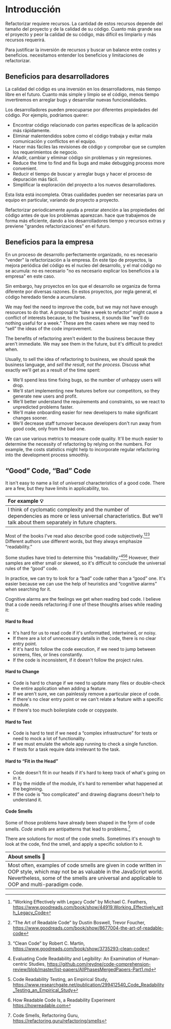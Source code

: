 # Introducción

Refactorizar requiere recursos. La cantidad de estos recursos depende del tamaño del proyecto y de la calidad de su código. Cuanto más grande sea el proyecto y peor la calidad de su código, más difícil es limpiarlo y más recursos requerirá.  

Para justificar la inversión de recursos y buscar un balance entre costes y beneficios. necesitamos entender los beneficios y limitaciones de refactorizar.

## Beneficios para desarrolladores

La calidad del código es una inversión en los desarrolladores, más tiempo libre en el futuro. Cuanto más simple y limpio se el código, menos tiempo invertiremos en arreglar bugs y desarrollar nuevas funcionalidades.

Los desarrolladores pueden preocuparse por diferentes propiedades del código. Por ejemplo, podríamos querer:

- Encontrar código relacionado con partes específicas de la aplicación más rápidamente.
- Eliminar malentendidos sobre como el código trabaja y evitar mala comunicación y conflictos en el equipo.
- Hacer más fáciles las revisiones de código y comprobar que se cumplen los requerimientos de negocio.
- Añadir, cambiar y eliminar código sin problemas y sin regresiones.
- Reduce the time to find and fix bugs and make debugging process more convenient.
- Reducir el tiempo de buscar y arreglar bugs y hacer el proceso de depuración más fácil.
- Simplificar la exploración del proyecto a los nuevos desarrolladores.

Esta lista está incompleta. Otras cualidades pueden ser necesarias para un equipo en particular, variando de proyecto a proyecto.

Refactorizar periodicamente ayuda a prestar atención a las propiedades del código antes de que los problemas aparezcan. hace que trabajemos de forma más eficiente, dando a los desarrolladores tiempo y recursos extras y previene "grandes refactorizaciones" en el futuro.

## Beneficios para la empresa

En un proceso de desarrollo perfectamente organizado, no es necesario "vender" la refactorización a la empresa. En este tipo de proyectos, la mejora periódica del código es el nucleo del desarrollo, y el mal código no se acumula: no es necesario "no es necesario explicar los beneficios a la empresa" en este caso.

Sin embargo, hay proyectos en los que el desarrollo se organiza de forma diferente por diversas razones. En estos proyectos, por regla general, el código heredado tiende a acumularse.

We may feel the need to improve the code, but we may not have enough resources to do that. A proposal to “take a week to refactor” might cause a conflict of interests because, to the business, it sounds like “we'll do nothing useful for a week.” These are the cases where we may need to “sell” the ideas of the code improvement.

The benefits of refactoring aren't evident to the business because they aren't immediate. We may see them in the future, but it's difficult to predict when.

Usually, to sell the idea of refactoring to business, we should speak the business language, and _sell the result, not the process_. Discuss what exactly we'll get as a result of the time spent:

- We'll spend less time fixing bugs, so the number of unhappy users will drop.
- We'll start implementing new features before our competitors, so they generate new users and profit.
- We'll better understand the requirements and constraints, so we react to unpredicted problems faster.
- We'll make onboarding easier for new developers to make significant changes sooner.
- We'll decrease staff turnover because developers don't run away from good code, only from the bad one.

We can use various metrics to measure code quality. It'll be much easier to determine the necessity of refactoring by relying on the numbers. For example, the costs statistics might help to incorporate regular refactoring into the development process smoothly.

## “Good” Code, “Bad” Code

It isn't easy to name a list of _universal_ characteristics of a good code. There are a few, but they have limits in applicability, too.

| For example 💡                                                                                                                                                      |
|:--------------------------------------------------------------------------------------------------------------------------------------------------------------------|
| I think of cyclomatic complexity and the number of dependencies as more or less universal characteristics. But we'll talk about them separately in future chapters. |

Most of the books I've read also describe good code subjectively.[^workingeffectively][^readablecode][^cleancode] Different authors use different words, but they always emphasize “readability.”

Some studies have tried to determine this “readability.”[^evaluatingstudies][^readability][^howreadable] However, their samples are either small or skewed, so it's difficult to conclude the universal rules of the “good” code.

In practice, we can try to look for a “bad” code rather than a “good” one. It's easier because we can use the help of heuristics and “cognitive alarms” when searching for it.

Cognitive alarms are the feelings we get when reading bad code. I believe that a code needs refactoring if one of these thoughts arises while reading it:

#### Hard to Read

- It's hard for us to read code if it's unformatted, intertwined, or noisy.
- If there are a lot of unnecessary details in the code, there is no clear entry point.
- If it's hard to follow the code execution, if we need to jump between screens, files, or lines constantly.
- If the code is inconsistent, if it doesn't follow the project rules.

#### Hard to Change

- Code is hard to change if we need to update many files or double-check the entire application when adding a feature.
- If we aren't sure, we can painlessly remove a particular piece of code.
- If there's no clear entry point or we can't relate a feature with a specific module.
- If there's too much boilerplate code or copypaste.

#### Hard to Test

- Code is hard to test if we need a “complex infrastructure” for tests or need to mock a lot of functionality.
- If we must emulate the whole app running to check a single function.
- If tests for a task require data irrelevant to the task.

#### Hard to “Fit in the Head”

- Code doesn't fit in our heads if it's hard to keep track of what's going on in it.
- If by the middle of the module, it's hard to remember what happened at the beginning.
- If the code is “too complicated” and drawing diagrams doesn't help to understand it.

#### Code Smells

Some of those problems have already been shaped in the form of code smells. _Code smells_ are antipatterns that lead to problems.[^smells]

There are solutions for most of the code smells. Sometimes it's enough to look at the code, find the smell, and apply a specific solution to it.

| About smells 🦨                                                                                                                                                                                                                 |
|:--------------------------------------------------------------------------------------------------------------------------------------------------------------------------------------------------------------------------------|
| Most often, examples of code smells are given in code written in OOP style, which may not be as valuable in the JavaScript world. Nevertheless, some of the smells are universal and applicable to OOP and multi-paradigm code. |

[^workingeffectively]: “Working Effectively with Legacy Code” by Michael C. Feathers, https://www.goodreads.com/book/show/44919.Working_Effectively_with_Legacy_Code
[^readablecode]: “The Art of Readable Code” by Dustin Boswell, Trevor Foucher, https://www.goodreads.com/book/show/8677004-the-art-of-readable-code
[^cleancode]: “Clean Code” by Robert C. Martin, https://www.goodreads.com/book/show/3735293-clean-code
[^evaluatingstudies]: Evaluating Code Readability and Legibility: An Examination of Human-centric Studies, https://github.com/reydne/code-comprehension-review/blob/master/list-papers/AllPhasesMergedPapers-Part1.md
[^readability]: Code Readability Testing, an Empirical Study, https://www.researchgate.net/publication/299412540_Code_Readability_Testing_an_Empirical_Study
[^howreadable]: How Readable Code Is, a Readability Experiment https://howreadable.com
[^smells]: Code Smells, Refactoring Guru, https://refactoring.guru/refactoring/smells
